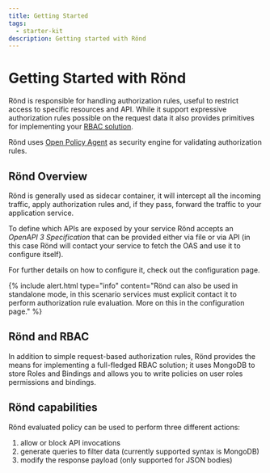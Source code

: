 ```yaml
---
title: Getting Started
tags:
  - starter-kit
description: Getting started with Rönd
---
```


# Getting Started with Rönd

Rönd is responsible for handling authorization rules, useful to restrict access to specific resources and API.
While it support expressive authorization rules possible on the request data it also provides primitives for implementing your [RBAC solution](#Rönd-and-rbac).

Rönd uses [Open Policy Agent](https://www.openpolicyagent.org/) as security engine for validating authorization rules.

## Rönd Overview

Rönd is generally used as sidecar container, it will intercept all the incoming traffic, apply authorization rules and, if they pass, forward the traffic to your application service.

To define which APIs are exposed by your service Rönd accepts an _OpenAPI 3 Specification_ that can be provided either via file or via API (in this case Rönd will contact your service to fetch the OAS and use it to configure itself).

For further details on how to configure it, check out the configuration page.

{% 
  include alert.html 
  type="info" 
  content="Rönd can also be used in standalone mode, in this scenario services must explicit contact it to perform authorization rule evaluation. More on this in the configuration page." 
%}


## Rönd and RBAC

In addition to simple request-based authorization rules, Rönd provides the means for implementing a full-fledged RBAC solution; it uses MongoDB to store Roles and Bindings and allows you to write policies on user roles permissions and bindings.

## Rönd capabilities

Rönd evaluated policy can be used to perform three different actions:

1. allow or block API invocations
1. generate queries to filter data (currently supported syntax is MongoDB) 
1. modify the response payload (only supported for JSON bodies)

